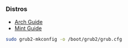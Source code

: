 ### Distros
- [Arch Guide](/arch/README.md)
- [Mint Guide](/mint/README.md)

```sh
sudo grub2-mkconfig -o /boot/grub2/grub.cfg
```